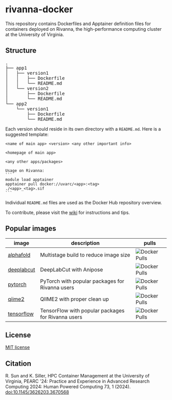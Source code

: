 # rivanna-docker

This repository contains Dockerfiles and Apptainer definition files for containers deployed on Rivanna, the high-performance computing cluster at the University of Virginia.

## Structure

<pre>
.
├── app1
│   ├── version1
│   │   ├── Dockerfile
│   │   └── README.md
│   └── version2
│       ├── Dockerfile
│       └── README.md
└── app2
    └── version1
        ├── Dockerfile
        └── README.md
</pre>

Each version should reside in its own directory with a `README.md`. Here is a suggested template:
````
<name of main app> <version> <any other important info>

<homepage of main app>

<any other apps/packages>

Usage on Rivanna:
```
module load apptainer
apptainer pull docker://uvarc/<app>:<tag>
./<app>_<tag>.sif
```
````

Individual `README.md` files are used as the Docker Hub repository overview.

To contribute, please visit the [wiki](https://github.com/uvarc/rivanna-docker/wiki) for instructions and tips.

## Popular images
| image | description | pulls |
|-------|-------------|-------|
| [alphafold](https://hub.docker.com/r/uvarc/alphafold) | Multistage build to reduce image size | ![Docker Pulls](https://img.shields.io/docker/pulls/uvarc/alphafold) |
| [deeplabcut](https://hub.docker.com/r/uvarc/deeplabcut) | DeepLabCut with Anipose | ![Docker Pulls](https://img.shields.io/docker/pulls/uvarc/deeplabcut) |
| [pytorch](https://hub.docker.com/r/uvarc/pytorch) | PyTorch with popular packages for Rivanna users | ![Docker Pulls](https://img.shields.io/docker/pulls/uvarc/pytorch) |
| [qiime2](https://hub.docker.com/r/uvarc/qiime2) | QIIME2 with proper clean up | ![Docker Pulls](https://img.shields.io/docker/pulls/uvarc/qiime2) |
| [tensorflow](https://hub.docker.com/r/uvarc/tensorflow) | TensorFlow with popular packages for Rivanna users | ![Docker Pulls](https://img.shields.io/docker/pulls/uvarc/tensorflow) |

## License
[MIT license](LICENSE)

## Citation

R. Sun and K. Siller, HPC Container Management at the University of Virginia, PEARC '24: Practice and Experience in Advanced Research Computing 2024: Human Powered Computing 73, 1 (2024). [doi:10.1145/3626203.3670568](https://doi.org/10.1145/3626203.3670568)
